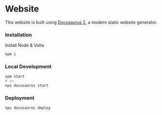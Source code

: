 # Website

This website is built using [Docusaurus 2](https://docusaurus.io/), a modern static website generator.

### Installation

Install Node & Volta

```bash
npm i
```

### Local Development

```bash
npm start
# ou
npx docusaurus start
```

### Deployment

```bash
npx docusaurus deploy
```
